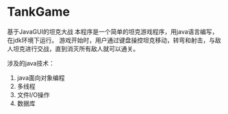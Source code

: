 # TankGame
基于JavaGUI的坦克大战
本程序是一个简单的坦克游戏程序，用java语言编写，在jdk环境下运行。
游戏开始时，用户通过键盘操控坦克移动，转弯和射击，与敌人坦克进行交战，直到消灭所有敌人就可以通关。

涉及的java技术：
1. java面向对象编程
2. 多线程
3. 文件I/O操作
4. 数据库
